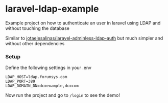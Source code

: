 # laravel-ldap-example

Example project on how to authenticate an user in laravel using LDAP and without touching the database

Similar to [jotaelesalinas/laravel-adminless-ldap-auth](https://github.com/jotaelesalinas/laravel-adminless-ldap-auth) but much simpler and without other dependencies

### Setup

Define the following settings in your .env

```
LDAP_HOST=ldap.forumsys.com
LDAP_PORT=389
LDAP_DOMAIN_DN=dc=example,dc=com
```

Now run the project and go to `/login` to see the demo!